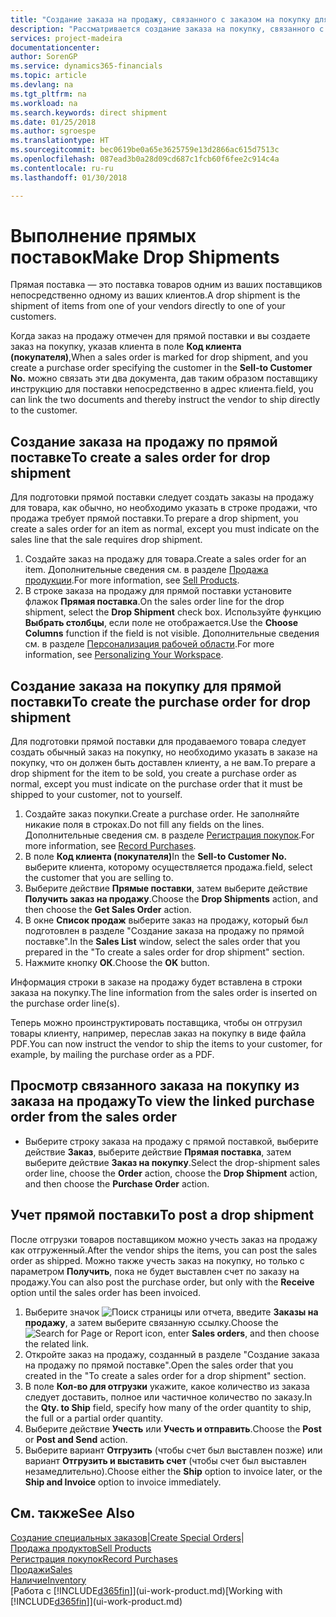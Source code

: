```yaml
---
title: "Создание заказа на продажу, связанного с заказом на покупку для прямой поставки | Документы Майкрософт"
description: "Рассматривается создание заказа на покупку, связанного с заказом на продажу, для обеспечения прямой поставки от поставщика клиенту."
services: project-madeira
documentationcenter: 
author: SorenGP
ms.service: dynamics365-financials
ms.topic: article
ms.devlang: na
ms.tgt_pltfrm: na
ms.workload: na
ms.search.keywords: direct shipment
ms.date: 01/25/2018
ms.author: sgroespe
ms.translationtype: HT
ms.sourcegitcommit: bec0619be0a65e3625759e13d2866ac615d7513c
ms.openlocfilehash: 087ead3b0a28d09cd687c1fcb60f6fee2c914c4a
ms.contentlocale: ru-ru
ms.lasthandoff: 01/30/2018

---
```

# <a name="make-drop-shipments"></a><span data-ttu-id="34a2d-103">Выполнение прямых поставок</span><span class="sxs-lookup"><span data-stu-id="34a2d-103">Make Drop Shipments</span></span>
<span data-ttu-id="34a2d-104">Прямая поставка — это поставка товаров одним из ваших поставщиков непосредственно одному из ваших клиентов.</span><span class="sxs-lookup"><span data-stu-id="34a2d-104">A drop shipment is the shipment of items from one of your vendors directly to one of your customers.</span></span>

<span data-ttu-id="34a2d-105">Когда заказ на продажу отмечен для прямой поставки и вы создаете заказ на покупку, указав клиента в поле **Код клиента (покупателя)**,</span><span class="sxs-lookup"><span data-stu-id="34a2d-105">When a sales order is marked for drop shipment, and you create a purchase order specifying the customer in the **Sell-to Customer No.**</span></span> <span data-ttu-id="34a2d-106">можно связать эти два документа, дав таким образом поставщику инструкцию для поставки непосредственно в адрес клиента.</span><span class="sxs-lookup"><span data-stu-id="34a2d-106">field, you can link the two documents and thereby instruct the vendor to ship directly to the customer.</span></span>

## <a name="to-create-a-sales-order-for-drop-shipment"></a><span data-ttu-id="34a2d-107">Создание заказа на продажу по прямой поставке</span><span class="sxs-lookup"><span data-stu-id="34a2d-107">To create a sales order for drop shipment</span></span>
<span data-ttu-id="34a2d-108">Для подготовки прямой поставки следует создать заказы на продажу для товара, как обычно, но необходимо указать в строке продажи, что продажа требует прямой поставки.</span><span class="sxs-lookup"><span data-stu-id="34a2d-108">To prepare a drop shipment, you create a sales order for an item as normal, except you must indicate on the sales line that the sale requires drop shipment.</span></span>

1. <span data-ttu-id="34a2d-109">Создайте заказ на продажу для товара.</span><span class="sxs-lookup"><span data-stu-id="34a2d-109">Create a sales order for an item.</span></span> <span data-ttu-id="34a2d-110">Дополнительные сведения см. в разделе [Продажа продукции](sales-how-sell-products.md).</span><span class="sxs-lookup"><span data-stu-id="34a2d-110">For more information, see [Sell Products](sales-how-sell-products.md).</span></span>
2. <span data-ttu-id="34a2d-111">В строке заказа на продажу для прямой поставки установите флажок **Прямая поставка**.</span><span class="sxs-lookup"><span data-stu-id="34a2d-111">On the sales order line for the drop shipment, select the **Drop Shipment** check box.</span></span> <span data-ttu-id="34a2d-112">Используйте функцию **Выбрать столбцы**, если поле не отображается.</span><span class="sxs-lookup"><span data-stu-id="34a2d-112">Use the **Choose Columns** function if the field is not visible.</span></span> <span data-ttu-id="34a2d-113">Дополнительные сведения см. в разделе [Персонализация рабочей области](ui-personalization-user.md).</span><span class="sxs-lookup"><span data-stu-id="34a2d-113">For more information, see [Personalizing Your Workspace](ui-personalization-user.md).</span></span>

## <a name="to-create-the-purchase-order-for-drop-shipment"></a><span data-ttu-id="34a2d-114">Создание заказа на покупку для прямой поставки</span><span class="sxs-lookup"><span data-stu-id="34a2d-114">To create the purchase order for drop shipment</span></span>
<span data-ttu-id="34a2d-115">Для подготовки прямой поставки для продаваемого товара следует создать обычный заказ на покупку, но необходимо указать в заказе на покупку, что он должен быть доставлен клиенту, а не вам.</span><span class="sxs-lookup"><span data-stu-id="34a2d-115">To prepare a drop shipment for the item to be sold, you create a purchase order as normal, except you must indicate on the purchase order that it must be shipped to your customer, not to yourself.</span></span>

1. <span data-ttu-id="34a2d-116">Создайте заказ покупки.</span><span class="sxs-lookup"><span data-stu-id="34a2d-116">Create a purchase order.</span></span> <span data-ttu-id="34a2d-117">Не заполняйте никакие поля в строках.</span><span class="sxs-lookup"><span data-stu-id="34a2d-117">Do not fill any fields on the lines.</span></span> <span data-ttu-id="34a2d-118">Дополнительные сведения см. в разделе [Регистрация покупок](purchasing-how-record-purchases.md).</span><span class="sxs-lookup"><span data-stu-id="34a2d-118">For more information, see [Record Purchases](purchasing-how-record-purchases.md).</span></span>
2. <span data-ttu-id="34a2d-119">В поле **Код клиента (покупателя)**</span><span class="sxs-lookup"><span data-stu-id="34a2d-119">In the **Sell-to Customer No.**</span></span> <span data-ttu-id="34a2d-120">выберите клиента, которому осуществляется продажа.</span><span class="sxs-lookup"><span data-stu-id="34a2d-120">field, select the customer that you are selling to.</span></span>
3. <span data-ttu-id="34a2d-121">Выберите действие **Прямые поставки**, затем выберите действие **Получить заказ на продажу**.</span><span class="sxs-lookup"><span data-stu-id="34a2d-121">Choose the **Drop Shipments** action, and then choose the **Get Sales Order** action.</span></span>
4. <span data-ttu-id="34a2d-122">В окне **Список продаж** выберите заказ на продажу, который был подготовлен в разделе "Создание заказа на продажу по прямой поставке".</span><span class="sxs-lookup"><span data-stu-id="34a2d-122">In the **Sales List** window, select the sales order that you prepared in the "To create a sales order for drop shipment" section.</span></span>
5. <span data-ttu-id="34a2d-123">Нажмите кнопку **ОК**.</span><span class="sxs-lookup"><span data-stu-id="34a2d-123">Choose the **OK** button.</span></span>

<span data-ttu-id="34a2d-124">Информация строки в заказе на продажу будет вставлена в строки заказа на покупку.</span><span class="sxs-lookup"><span data-stu-id="34a2d-124">The line information from the sales order is inserted on the purchase order line(s).</span></span>

<span data-ttu-id="34a2d-125">Теперь можно проинструктировать поставщика, чтобы он отгрузил товары клиенту, например, переслав заказ на покупку в виде файла PDF.</span><span class="sxs-lookup"><span data-stu-id="34a2d-125">You can now instruct the vendor to ship the items to your customer, for example, by mailing the purchase order as a PDF.</span></span>     

## <a name="to-view-the-linked-purchase-order-from-the-sales-order"></a><span data-ttu-id="34a2d-126">Просмотр связанного заказа на покупку из заказа на продажу</span><span class="sxs-lookup"><span data-stu-id="34a2d-126">To view the linked purchase order from the sales order</span></span>
* <span data-ttu-id="34a2d-127">Выберите строку заказа на продажу с прямой поставкой, выберите действие **Заказ**, выберите действие **Прямая поставка**, затем выберите действие **Заказ на покупку**.</span><span class="sxs-lookup"><span data-stu-id="34a2d-127">Select the drop-shipment sales order line, choose the **Order** action, choose the **Drop Shipment** action, and then choose the **Purchase Order** action.</span></span>

## <a name="to-post-a-drop-shipment"></a><span data-ttu-id="34a2d-128">Учет прямой поставки</span><span class="sxs-lookup"><span data-stu-id="34a2d-128">To post a drop shipment</span></span>
<span data-ttu-id="34a2d-129">После отгрузки товаров поставщиком можно учесть заказ на продажу как отгруженный.</span><span class="sxs-lookup"><span data-stu-id="34a2d-129">After the vendor ships the items, you can post the sales order as shipped.</span></span> <span data-ttu-id="34a2d-130">Можно также учесть заказ на покупку, но только с параметром **Получить**, пока не будет выставлен счет по заказу на продажу.</span><span class="sxs-lookup"><span data-stu-id="34a2d-130">You can also post the purchase order, but only with the **Receive** option until the sales order has been invoiced.</span></span>

1. <span data-ttu-id="34a2d-131">Выберите значок ![Поиск страницы или отчета](media/ui-search/search_small.png "Значок поиска страницы или отчета"), введите **Заказы на продажу**, а затем выберите связанную ссылку.</span><span class="sxs-lookup"><span data-stu-id="34a2d-131">Choose the ![Search for Page or Report](media/ui-search/search_small.png "Search for Page or Report icon") icon, enter **Sales orders**, and then choose the related link.</span></span>
2. <span data-ttu-id="34a2d-132">Откройте заказ на продажу, созданный в разделе "Создание заказа на продажу по прямой поставке".</span><span class="sxs-lookup"><span data-stu-id="34a2d-132">Open the sales order that you created in the "To create a sales order for a drop shipment" section.</span></span>
3. <span data-ttu-id="34a2d-133">В поле **Кол-во для отгрузки** укажите, какое количество из заказа следует доставить, полное или частичное количество по заказу.</span><span class="sxs-lookup"><span data-stu-id="34a2d-133">In the **Qty. to Ship** field, specify how many of the order quantity to ship, the full or a partial order quantity.</span></span>
4. <span data-ttu-id="34a2d-134">Выберите действие **Учесть** или **Учесть и отправить**.</span><span class="sxs-lookup"><span data-stu-id="34a2d-134">Choose the **Post** or **Post and Send** action.</span></span>
5. <span data-ttu-id="34a2d-135">Выберите вариант **Отгрузить** (чтобы счет был выставлен позже) или вариант **Отгрузить и выставить счет** (чтобы счет был выставлен незамедлительно).</span><span class="sxs-lookup"><span data-stu-id="34a2d-135">Choose either the **Ship** option to invoice later, or the **Ship and Invoice** option to invoice immediately.</span></span>

## <a name="see-also"></a><span data-ttu-id="34a2d-136">См. также</span><span class="sxs-lookup"><span data-stu-id="34a2d-136">See Also</span></span>
<span data-ttu-id="34a2d-137">[Создание специальных заказов](sales-how-to-create-special-orders.md)|</span><span class="sxs-lookup"><span data-stu-id="34a2d-137">[Create Special Orders](sales-how-to-create-special-orders.md)|</span></span>  
[<span data-ttu-id="34a2d-138">Продажа продуктов</span><span class="sxs-lookup"><span data-stu-id="34a2d-138">Sell Products</span></span>](sales-how-sell-products.md)  
[<span data-ttu-id="34a2d-139">Регистрация покупок</span><span class="sxs-lookup"><span data-stu-id="34a2d-139">Record Purchases</span></span>](purchasing-how-record-purchases.md)  
[<span data-ttu-id="34a2d-140">Продажи</span><span class="sxs-lookup"><span data-stu-id="34a2d-140">Sales</span></span>](sales-manage-sales.md)  
[<span data-ttu-id="34a2d-141">Наличие</span><span class="sxs-lookup"><span data-stu-id="34a2d-141">Inventory</span></span>](inventory-manage-inventory.md)  
<span data-ttu-id="34a2d-142">[Работа с [!INCLUDE[d365fin](includes/d365fin_md.md)]](ui-work-product.md)</span><span class="sxs-lookup"><span data-stu-id="34a2d-142">[Working with [!INCLUDE[d365fin](includes/d365fin_md.md)]](ui-work-product.md)</span></span>


